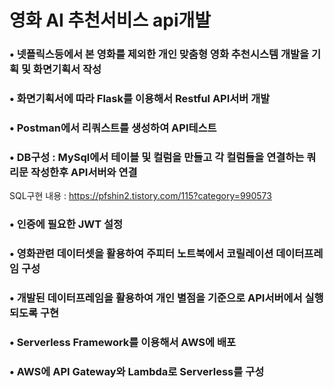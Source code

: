 # 영화 AI 추천서비스 api개발
### • 넷플릭스등에서 본 영화를 제외한 개인 맞춤형 영화 추천시스템 개발을 기획 및 화면기획서 작성
### • 화면기획서에 따라 Flask를 이용해서 Restful API서버 개발
### • Postman에서 리쿼스트를 생성하여 API테스트
### • DB구성 : MySql에서 테이블 및 컬럼을 만들고 각 컬럼들을 연결하는 쿼리문 작성한후 API서버와 연결
SQL구현 내용 : https://pfshin2.tistory.com/115?category=990573
### • 인증에 필요한 JWT 설정
### • 영화관련 데이터셋을 활용하여 주피터 노트북에서 코릴레이션 데이터프레임 구성
### • 개발된 데이터프레임을 활용하여 개인 별점을 기준으로 API서버에서 실행되도록 구현
### • Serverless Framework를 이용해서 AWS에 배포
### • AWS에 API Gateway와 Lambda로 Serverless를 구성
